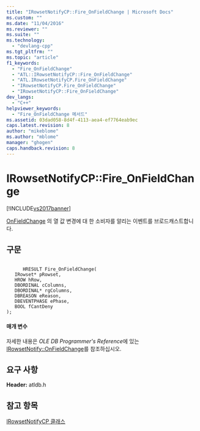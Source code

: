 ```yaml
---
title: "IRowsetNotifyCP::Fire_OnFieldChange | Microsoft Docs"
ms.custom: ""
ms.date: "11/04/2016"
ms.reviewer: ""
ms.suite: ""
ms.technology: 
  - "devlang-cpp"
ms.tgt_pltfrm: ""
ms.topic: "article"
f1_keywords: 
  - "Fire_OnFieldChange"
  - "ATL::IRowsetNotifyCP::Fire_OnFieldChange"
  - "ATL.IRowsetNotifyCP.Fire_OnFieldChange"
  - "IRowsetNotifyCP.Fire_OnFieldChange"
  - "IRowsetNotifyCP::Fire_OnFieldChange"
dev_langs: 
  - "C++"
helpviewer_keywords: 
  - "Fire_OnFieldChange 메서드"
ms.assetid: 03dad058-8d4f-4113-aea4-ef7764eab9ec
caps.latest.revision: 8
author: "mikeblome"
ms.author: "mblome"
manager: "ghogen"
caps.handback.revision: 8
---
```

# IRowsetNotifyCP::Fire_OnFieldChange
[!INCLUDE[vs2017banner](../../assembler/inline/includes/vs2017banner.md)]

[OnFieldChange](https://msdn.microsoft.com/en-us/library/ms715961.aspx) 의 열 값 변경에 대 한 소비자를 알리는 이벤트를 브로드캐스트합니다.  
  
## 구문  
  
```  
  
      HRESULT Fire_OnFieldChange(  
   IRowset* pRowset,  
   HROW hRow,  
   DBORDINAL cColumns,  
   DBORDINAL* rgColumns,  
   DBREASON eReason,  
   DBEVENTPHASE ePhase,  
   BOOL fCantDeny   
);  
```  
  
#### 매개 변수  
 자세한 내용은 *OLE DB Programmer's Reference*에 있는 [IRowsetNotify::OnFieldChange](https://msdn.microsoft.com/en-us/library/ms715961.aspx)를 참조하십시오.  
  
## 요구 사항  
 **Header:** atldb.h  
  
## 참고 항목  
 [IRowsetNotifyCP 클래스](../../data/oledb/irowsetnotifycp-class.md)